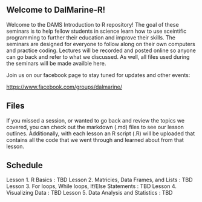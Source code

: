 <h2> Welcome to DalMarine-R! </h2>

Welcome to the DAMS Introduction to R repository! The goal of these seminars is to help fellow students in science learn how to use sceintific programming to further their education and improve their skills. The seminars are designed for everyone to follow along on their own computers and practice coding. Lectures will be recorded and posted online so anyone can go back and refer to what we discussed. As well, all files used during the seminars will be made availble here.

Join us on our facebook page to stay tuned for updates and other events:

https://www.facebook.com/groups/dalmarine/


<h2> Files </h2>

If you missed a session, or wanted to go back and review the topics we covered, you can check out the markdown (.md) files to see our lesson outlines.
Additionally, with each lesson an R script (.R) will be uploaded that contains all the code that we went through and learned about from that lesson. 

<h2> Schedule </h2> 
Lesson 1. R Basics : TBD 
Lesson 2. Matricies, Data Frames, and Lists : TBD
Lesson 3. For loops, While loops, If/Else Statements : TBD
Lesson 4. Visualizing Data : TBD
Lesson 5. Data Analysis and Statistics : TBD
